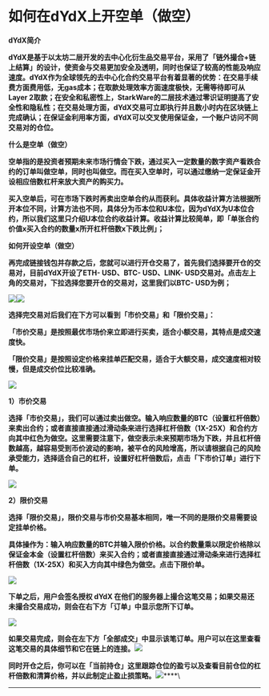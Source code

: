 # 如何在dYdX上开空单（做空）

**dYdX简介**

**dYdX是基于以太坊二层开发的去中心化衍生品交易平台，采用了「链外撮合+链上结算」的设计，使资金与交易更加安全及透明，同时也保证了较高的性能及响应速度。dYdX作为全球领先的去中心化合约交易平台有着显著的优势：在交易手续费方面费用低，无gas成本；在取款处理效率方面速度极快，无需等待即可从Layer 2取款；在安全和私密性上，StarkWare的二层技术通过零识证明提高了安全性和隐私性；在交易处理方面，dYdX交易可立即执行并且数小时内在区块链上完成确认；在保证金利用率方面，dYdX可以交叉使用保证金，一个账户访问不同交易对的仓位。**

**什么是空单（做空）**

**空单指的是投资者预期未来市场行情会下跌，通过买入一定数量的数字资产看跌合约的订单叫做空单，同时也叫做空。而在买入空单时，可以通过缴纳一定保证金开设相应倍数杠杆来放大资产的购买力。**

**买入空单后，可在市场下跌时再卖出空单合约从而获利。具体收益计算方法根据所开本位不同，计算方法也不同，具体分为币本位和U本位，因为dYdX为U本位合约，所以我们这里只介绍U本位合约收益计算。收益计算比较简单，即「单张合约价值x买入合约的数量x所开杠杆倍数x下跌比例」；**

**如何开设空单（做空）**

**再完成链接钱包并存款之后，您就可以进行开仓交易了，首先我们选择要开仓的交易对，目前dYdX开设了ETH- USD、BTC- USD、LINK- USD交易对。点击左上角的交易对，下拉选择您要开仓的交易对，这里我们以BTC- USD为例；**

![](https://lh4.googleusercontent.com/r95ZjztF39-3QXXAuZi0ieQh43n-Rsiz1bL\_H4\_eJdgdALehkKZ\_Pwj\_gu6-7R3YalQlZbBGeM38YKJwbuMBli9z3WSqFfqm23rBfMqdDHT-CVTA1ERQKvCkvzGSs80Y0c1F839b=s0)![](https://lh6.googleusercontent.com/f38J4PXbSWzx8QyumqOqbKoWpNF7He7j1NV5E5zKk-yaC64xwElcOCxme8fnP4GZ3jqLGB194Ott0DP0Zc6mxAaAGAhFcc\_9\_uf0ixltGTYSd2eIrNhteydYElK7xIgC08zqFyOG=s0)

**选择完交易对后我们在下方可以看到「市价交易」和「限价交易」：**

**「市价交易」是按照最优市场价来立即进行买卖，适合小额交易，其特点是成交速度快。**

**「限价交易」是按照设定价格来挂单匹配交易，适合于大额交易，成交速度相对较慢，但是成交价位比较准确。**

![](https://lh3.googleusercontent.com/iz4HSWNF8BHOqdv8iXkp0FP5lKvgxr\_MAz-D8sG9QUlcrcw0lKu8nWFbkGuRLYQJzjHtvB09Ou048D9dUvQDEU11bjhsYxW-YFByDHaM3elSNRsFE12aAsMGDVAdQEM5czXjFIwT=s0)

**1）市价交易**

**选择「市价交易」，我们可以通过卖出做空。输入响应数量的BTC（设置杠杆倍数）来卖出合约；或者直接直接通过滑动条来进行选择杠杆倍数（1X-25X）和合约方向其中红色为做空。这里需要注意下，做空表示未来预期市场为下跌，并且杠杆倍数越高，越容易受到币价波动的影响，被平仓的风险增高，所以请根据自己的风险承受能力，选择适合自己的杠杆，设置好杠杆倍数后，点击「下市价订单」进行下单。**

![](https://lh6.googleusercontent.com/TtBxpEQlJGNC9096qJAMDVaYBkOoXD99Y4Yjw\_UVpLCvpDG5UjrHzU9dB7IEmWXB2Cefu5UYejn0Y8QInvnC\_-oR8eoSODAKj0167sXusmvEmRRf9ldfNNBp\_OPWGKGZnqIL9GFh=s0)

**2）限价交易**

**选择「限价交易」，限价交易与市价交易基本相同，唯一不同的是限价交易需要设定挂单价格。**

**具体操作为：输入响应数量的BTC并输入限价价格。以合约数量乘以限定价格除以保证金本金（设置杠杆倍数）来买入合约；或者直接直接通过滑动条来进行选择杠杆倍数（1X-25X）和买入方向其中绿色为做空。点击下限价单。**

![](https://lh3.googleusercontent.com/yoeMoJ9sll-XPICrpsTTjiprnn0I8rBEU6trxzm4bVIR5dOQ7yQLLdXroX8-yJ9Yqx0g4RPycaKuOPEY1YNUhLp0NcuOsVM4vH38aPovbIPHVFEoIva3KzGj5bntp64oAvUOCSh6=s0)

**下单之后，用户会签名授权 dYdX 在他们的服务器上撮合这笔交易；如果交易还未撮合交易成功，则会在右下方「订单」中显示您所下订单。**

![](https://lh3.googleusercontent.com/4Y104j26Jwo1C42ePvjQBH\_\_SLhzTq4YLdS9YNNouBza5IUDRKx-APwu1YJyKAdr7Gue-XC1u2o3B4LhtJNvY3\_16oqBvY4zM2ots5vylW3K-GfkmqvS5GfplcGrzmDYFo2CPLVT=s0)

**如果交易完成，则会在左下方「全部成交」中显示该笔订单。用户可以在这里查看这笔交易的具体细节和它在链上的连接。**![](https://lh5.googleusercontent.com/VXJCKjmlVsPYZtLNduicXYqKssKPwaAfoQ2BFGvhqGMngULeI4u7Zn4199MHbkIxEG5LTmKos3ND3BZhHx5R875DesfLIvrWkhRO29\_vzs9ksnC-kgemeUD6APhGzi\_T88Lrkb5X=s0)

**同时开仓之后，你可以在「当前持仓」这里跟踪仓位的盈亏以及查看目前仓位的杠杆倍数和清算价格，并以此制定止盈止损策略。**![](https://lh6.googleusercontent.com/q4tyzIQFizi5Y\_1mZQUr-4bfCSEoIgCm8cFfvRppkSl5KAvebMFAeCTnX\_h9OnsbX7SLi4c6zpQo3dgGyZa\_O55DezA8srfHsaGZWR0X4ZT-o3u3NK99sj-nu9lqOOaH0ikYIX7G=s0)****\
****
